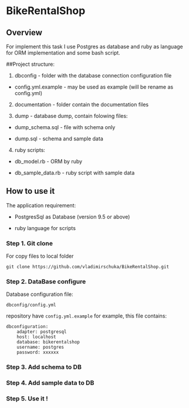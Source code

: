 # BikeRentalShop
## Overview

For implement this task I use Postgres as database and ruby as language for ORM implementation and some bash script.

##Project structure:

1. dbconfig - folder with the database connection configuration file

* config.yml.example - may be used as example (will be rename as config.yml)

2. documentation - folder contain the documentation files

3. dump - database dump, contain folowing files:

* dump_schema.sql - file with schema only

* dump.sql - schema and sample data

4. ruby scripts:

* db_model.rb - ORM by ruby

* db_sample_data.rb - ruby script with sample data	

## How to use it

The application requirement:

* PostgresSql as Database (version 9.5 or above)

* ruby language for scripts

### Step 1. Git clone
For copy files to local folder

    git clone https://github.com/vladimirschuka/BikeRentalShop.git

### Step 2. DataBase configure
Database configuration file:

    dbconfig/config.yml

repository have `config.yml.example` for example, this file contains:

    dbconfiguration:
        adapter: postgresql
        host: localhost
        database: bikerentalshop
        username: postgres
        password: xxxxxx 




### Step 3. Add schema to DB

### Step 4. Add sample data to DB

### Step 5. Use it !

